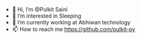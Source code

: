 - 👋 Hi, I’m @Pulkit Saini
- 👀 I’m interested in Sleeping
- 🌱 I’m currently working at Abhiwan technology
- 📫 How to reach me https://github.com/pulkit-py


<!---
Pulkitabhiwan/Pulkitabhiwan is a ✨ special ✨ repository because its `README.md` (this file) appears on your GitHub profile.
You can click the Preview link to take a look at your changes.
--->
